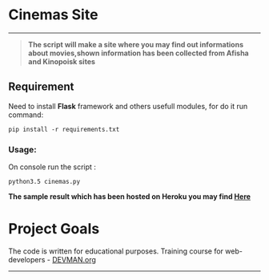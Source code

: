 # Cinemas Site
____
> **The script will make a site where you may find out  informations about movies,shown information has been collected from Afisha and Kinopoisk sites**

## Requirement
Need to install  **Flask** framework and others usefull modules, for do it run command:
```
pip install -r requirements.txt
```

### Usage:
On console run the script :
```
python3.5 cinemas.py

```
**The sample result which has been hosted on Heroku you may find [Here](https://devman-cinema.herokuapp.com)**

# Project Goals

The code is written for educational purposes. Training course for web-developers - [DEVMAN.org](https://devman.org)
____

